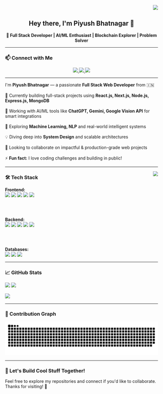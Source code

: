 <div align="right">
  <img src="https://visitor-badge.laobi.icu/badge?page_id=piyushbhatnagar09.piyushbhatnagar09&" />
</div>

<h2 align="center">Hey there, I'm <strong>Piyush Bhatnagar</strong> 👋</h2>

<p align="center"><strong>🚀 Full Stack Developer | AI/ML Enthusiast | Blockchain Explorer | Problem Solver</strong></p>

---

### 📫 Connect with Me

<div align="center">
  <a href="https://www.linkedin.com/in/bhatnagar-piyush/" target="_blank">
    <img src="https://img.shields.io/static/v1?message=LinkedIn&logo=linkedin&label=&color=0077B5&logoColor=white&labelColor=&style=for-the-badge" height="40" />
  </a>
  <a href="mailto:piyushbhatnagar092@gmail.com" target="_blank">
    <img src="https://img.shields.io/static/v1?message=Gmail&logo=gmail&label=&color=D14836&logoColor=white&labelColor=&style=for-the-badge" height="40" />
  </a>
  <a href="https://x.com/PBpiyush9" target="_blank">
    <img src="https://img.shields.io/static/v1?message=Twitter&logo=twitter&label=&color=1DA1F2&logoColor=white&labelColor=&style=for-the-badge" height="40" />
  </a>
</div>

---

<p align="left">
I'm <strong>Piyush Bhatnagar</strong> — a passionate <strong>Full Stack Web Developer</strong> from 🇮🇳 <br><br>
🔭 Currently building full-stack projects using <strong>React.js, Next.js, Node.js, Express.js, MongoDB</strong><br><br>
🤖 Working with AI/ML tools like <strong>ChatGPT, Gemini, Google Vision API</strong> for smart integrations<br><br>
🧠 Exploring <strong>Machine Learning, NLP</strong> and real-world intelligent systems<br><br>
💡 Diving deep into <strong>System Design</strong> and scalable architectures<br><br>
👯 Looking to collaborate on impactful & production-grade web projects<br><br>
⚡ <strong>Fun fact:</strong> I love coding challenges and building in public!
</p>

---

<img align="right" height="250" src="https://user-images.githubusercontent.com/74038190/225813708-98b745f2-7d22-48cf-9150-083f1b00d6c9.gif"  />

### 🛠️ Tech Stack

<div align="left">
  <strong>Frontend:</strong><br/>
  <img src="https://cdn.jsdelivr.net/gh/devicons/devicon/icons/react/react-original.svg" height="40" />
  <img src="https://cdn.jsdelivr.net/gh/devicons/devicon/icons/nextjs/nextjs-original.svg" height="40" />
  <img src="https://cdn.jsdelivr.net/gh/devicons/devicon/icons/javascript/javascript-original.svg" height="40" />
  <img src="https://cdn.jsdelivr.net/gh/devicons/devicon/icons/typescript/typescript-original.svg" height="40" />
  <img src="https://cdn.jsdelivr.net/gh/devicons/devicon/icons/storybook/storybook-original.svg" height="40" />

  <br/><br/>

  <strong>Backend:</strong><br/>
  <img src="https://cdn.jsdelivr.net/gh/devicons/devicon/icons/nodejs/nodejs-original.svg" height="40" />
  <img src="https://cdn.jsdelivr.net/gh/devicons/devicon/icons/express/express-original.svg" height="40" />
  <img src="https://cdn.jsdelivr.net/gh/devicons/devicon/icons/python/python-original.svg" height="40" />
  <img src="https://cdn.jsdelivr.net/gh/devicons/devicon/icons/solidity/solidity-original.svg" height="40" />
  <img src="https://cdn.jsdelivr.net/gh/devicons/devicon/icons/jest/jest-plain.svg" height="40" />

  <br/><br/>

  <strong>Databases:</strong><br/>
  <img src="https://cdn.jsdelivr.net/gh/devicons/devicon/icons/mongodb/mongodb-original.svg" height="40" />
  <img src="https://cdn.jsdelivr.net/gh/devicons/devicon/icons/mysql/mysql-original.svg" height="40" />
  <img src="https://cdn.jsdelivr.net/gh/devicons/devicon/icons/postgresql/postgresql-original.svg" height="40" />
</div>

---

### 📈 GitHub Stats

<div align="left">
  <img src="https://github-readme-stats.vercel.app/api?username=piyushbhatnagar09&show_icons=true&count_private=true&theme=dark&hide_border=true" height="150" />
  <img src="https://github-readme-stats.vercel.app/api/top-langs/?username=piyushbhatnagar09&layout=compact&theme=dark&hide_border=true" height="150" />
  <br /><br />
  <img src="https://github-readme-activity-graph.vercel.app/graph?username=piyushbhatnagar09&theme=react-dark&area=true&hide_border=true" height="300" />
</div>

---

### 🐍 Contribution Graph

<img src="https://raw.githubusercontent.com/platane/snk/output/github-contribution-grid-snake-dark.svg" alt="snake gif" />

---

### 🏁 Let's Build Cool Stuff Together!

Feel free to explore my repositories and connect if you'd like to collaborate. Thanks for visiting! 🚀
